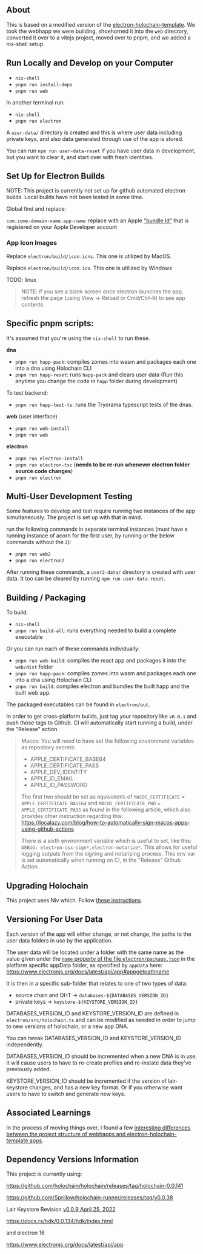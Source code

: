 ## About
This is based on a modified version of the [electron-holochain-template](https://github.com/Sprillow/electron-holochain-template). We took the webhapp we were building, shoehorned it into the `web` directory, converted it over to a vitejs project, moved over to pnpm, and we added a nix-shell setup.

## Run Locally and Develop on your Computer

- `nix-shell`
- `pnpm run install-deps`
- `pnpm run web`

In another terminal run:

- `nix-shell`
- `pnpm run electron`

A `user-data/` directory is created and this is where user data including private keys, and also data generated through use of the app is stored.

You can run `npm run user-data-reset` if you have user data in development, but you want to clear it, and start over with fresh identities.

## Set Up for Electron Builds

NOTE: This project is currently not set up for github automated electron builds. Local builds have not been tested in some time. 

Global find and replace:

`com.some-domain-name.app-name`: replace with an Apple ["bundle Id"](https://developer.apple.com/documentation/appstoreconnectapi/bundle_ids) that is registered on your Apple Developer account

### App Icon Images

Replace `electron/build/icon.icns`. This one is utilized by MacOS.

Replace `electron/build/icon.ico`. This one is utilized by Windows

TODO: linux

> NOTE: if you see a blank screen once electron launches the app, refresh the page (using View -> Reload or Cmd/Ctrl-R) to see app contents.

## Specific pnpm scripts:

It's assumed that you're using the `nix-shell` to run these.

**dna**

- `pnpm run happ-pack`: compiles zomes into wasm and packages each one into a dna using Holochain CLI
- `pnpm run happ-reset`: runs `happ-pack` and clears user data (Run this anytime you change the code in `happ` folder during development)

To test backend:

- `pnpm run happ-test-ts`: runs the Tryorama typescript tests of the dnas.

**web** (user interface)

- `pnpm run web-install`
- `pnpm run web`

**electron**

- `pnpm run electron-install`
- `pnpm run electron-tsc` (**needs to be re-run whenever electron folder source code changes**)
- `pnpm run electron`

## Multi-User Development Testing
Some features to develop and test require running two instances of the app simultaneously. The project is set up with that in mind.

run the following commands in separate terminal instances (must have a running instance of acorn for the first user, by running or the below commands without the `2`):

- `pnpm run web2`
- `pnpm run electron2`

After running these commands, a `user2-data/` directory is created with user data. It too can be cleared by running `npm run user-data-reset`.

## Building / Packaging

To build:

- `nix-shell`
- `pnpm run build-all`: runs everything needed to build a complete executable

Or you can run each of these commands individually:

- `pnpm run web-build`: compiles the react app and packages it into the `web/dist` folder
- `pnpm run happ-pack`: compiles zomes into wasm and packages each one into a dna using Holochain CLI
- `pnpm run build`: compiles electron and bundles the built happ and the built web app.

The packaged executables can be found in `electron/out`.

In order to get cross-platform builds, just tag your repository like `v0.0.1` and push those tags to Github. CI will automatically start running a build, under the "Release" action.

> Macos: You will need to have set the following environment variables as repository secrets:
> - APPLE_CERTIFICATE_BASE64
> - APPLE_CERTIFICATE_PASS
> - APPLE_DEV_IDENTITY
> - APPLE_ID_EMAIL
> - APPLE_ID_PASSWORD
> 
> The first two should be set as equivalents of `MACOS_CERTIFICATE` = `APPLE_CERTIFICATE_BASE64` and `MACOS_CERTIFICATE_PWD` = `APPLE_CERTIFICATE_PASS` as found in the following article, which also provides other instruction regarding this: https://localazy.com/blog/how-to-automatically-sign-macos-apps-using-github-actions
>
> There is a sixth environment variable which is useful to set, like this: `DEBUG: electron-osx-sign*,electron-notarize*`. This allows for useful logging outputs from the signing and notarizing process. This env var is set automatically when running on CI, in the "Release" Github Action.

## Upgrading Holochain
This project uses Niv which. Follow [these instructions](https://developer.holochain.org/install/#upgrading-the-holochain-version).

## Versioning For User Data

Each version of the app will either change, or not change, the paths to the user data folders in use by the application. 

The user data will be located under a folder with the same name as the value given under the [`name` property of the file `electron/package.json`](./electron/package.json#L2) in the platform specific appData folder, as specified by `appData` here: https://www.electronjs.org/docs/latest/api/app#appgetpathname

It is then in a specific sub-folder that relates to one of two types of data: 
- source chain and DHT -> `databases-${DATABASES_VERSION_ID}`
- private keys -> `keystore-${KEYSTORE_VERSION_ID}`

DATABASES_VERSION_ID and KEYSTORE_VERSION_ID are defined in `electron/src/holochain.ts` and can be modified as needed in order to jump to new versions of holochain, or a new app DNA.

You can tweak DATABASES_VERSION_ID and KEYSTORE_VERSION_ID independently. 

DATABASES_VERSION_ID should be incremented when a new DNA is in use. It will cause users to have to re-create profiles and re-instate data they've previously added.

KEYSTORE_VERSION_ID should be incremented if the version of lair-keystore changes, and has a new key format. Or if you otherwise want users to have to switch and generate new keys.

## Associated Learnings
In the process of moving things over, I found a few [interesting differences between the project structure of webhapps and electron-holochain-template apps](https://hackmd.io/JXX0M-nwS1i048eqTS6BLA).

## Dependency Versions Information

This project is currently using:

https://github.com/holochain/holochain/releases/tag/holochain-0.0.141

https://github.com/Sprillow/holochain-runner/releases/tag/v0.0.38

Lair Keystore Revision [v0.0.9 April 25, 2022](https://github.com/holochain/lair/releases/tag/v0.0.10)

https://docs.rs/hdk/0.0.134/hdk/index.html

and electron 16

https://www.electronjs.org/docs/latest/api/app